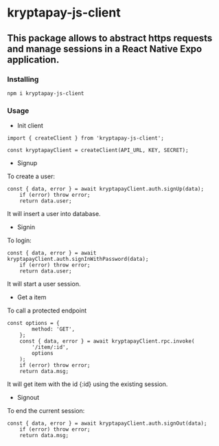 # kryptapay-js-client

## This package allows to abstract https requests and manage sessions in a React Native Expo application.

### Installing

```
npm i kryptapay-js-client
```

### Usage

- Init client

```
import { createClient } from 'kryptapay-js-client';

const kryptapayClient = createClient(API_URL, KEY, SECRET);
```

- Signup

To create a user:

```
const { data, error } = await kryptapayClient.auth.signUp(data);
    if (error) throw error;
    return data.user;
```

It will insert a user into database.

- Signin

To login:

```
const { data, error } = await kryptapayClient.auth.signInWithPassword(data);
    if (error) throw error;
    return data.user;
```

It will start a user session.

- Get a item

To call a protected endpoint

```
const options = {
        method: 'GET',
    };
    const { data, error } = await kryptapayClient.rpc.invoke(
        '/item/:id',
        options
    );
    if (error) throw error;
    return data.msg;
```

It will get item with the id {:id} using the existing session.

- Signout

To end the current session:

```
const { data, error } = await kryptapayClient.auth.signOut(data);
    if (error) throw error;
    return data.msg;
```
